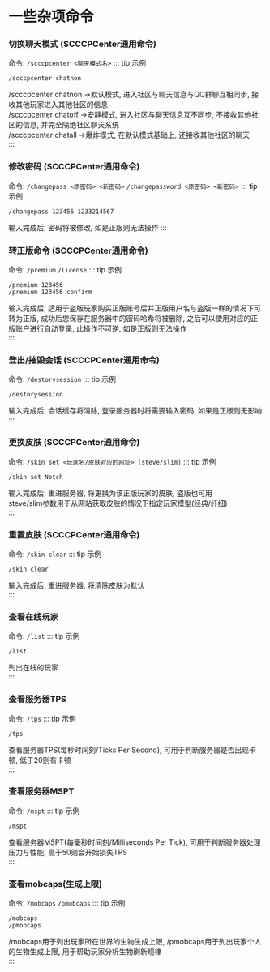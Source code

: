 # 一些杂项命令
### 切换聊天模式 (SCCCPCenter通用命令)
命令: `/scccpcenter <聊天模式名>`
::: tip 示例
```
/scccpcenter chatnon
```
/scccpcenter chatnon ->默认模式, 进入社区与聊天信息与QQ群聊互相同步, 接收其他玩家进入其他社区的信息  
/scccpcenter chatoff ->安静模式, 进入社区与聊天信息互不同步, 不接收其他社区的信息, 并完全隔绝社区聊天系统  
/scccpcenter chatall ->爆炸模式, 在默认模式基础上, 还接收其他社区的聊天  
:::  
### 修改密码 (SCCCPCenter通用命令)
命令: `/changepass <原密码> <新密码>` `/changepassword <原密码> <新密码>` 
::: tip 示例
```
/changepass 123456 1233214567
```
输入完成后, 密码将被修改, 如是正版则无法操作
:::  
### 转正版命令 (SCCCPCenter通用命令)
命令: `/premium` `/license` 
::: tip 示例
```
/premium 123456
/premium 123456 confirm
```
输入完成后, 适用于盗版玩家购买正版账号后并正版用户名与盗版一样的情况下可转为正版, 成功后您保存在服务器中的密码哈希将被删除, 之后可以使用对应的正版账户进行自动登录, 此操作不可逆, 如是正版则无法操作  
:::  
### 登出/摧毁会话 (SCCCPCenter通用命令)
命令: `/destorysession` 
::: tip 示例
```
/destorysession
```
输入完成后, 会话缓存将清除, 登录服务器时将需要输入密码, 如果是正版则无影响  
:::  
### 更换皮肤 (SCCCPCenter通用命令)
命令: `/skin set <玩家名/皮肤对应的网址> [steve/slim]`
::: tip 示例
```
/skin set Notch
```
输入完成后, 重进服务器, 将更换为该正版玩家的皮肤, 盗版也可用  
steve/slim参数用于从网站获取皮肤的情况下指定玩家模型(经典/纤细)  
:::  
### 重置皮肤 (SCCCPCenter通用命令)
命令: `/skin clear`
::: tip 示例
```
/skin clear
```
输入完成后, 重进服务器, 将清除皮肤为默认  
:::  
### 查看在线玩家
命令: `/list` 
::: tip 示例
```
/list
```
列出在线的玩家  
:::  
### 查看服务器TPS
命令: `/tps` 
::: tip 示例
```
/tps
```
查看服务器TPS(每秒时间刻/Ticks Per Second), 可用于判断服务器是否出现卡顿, 低于20则有卡顿  
:::  
### 查看服务器MSPT
命令: `/mspt` 
::: tip 示例
```
/mspt
```
查看服务器MSPT(每毫秒时间刻/Milliseconds Per Tick), 可用于判断服务器处理压力与性能, 高于50则会开始损失TPS  
:::  
### 查看mobcaps(生成上限)
命令: `/mobcaps` `/pmobcaps` 
::: tip 示例
```
/mobcaps
/pmobcaps
```
/mobcaps用于列出玩家所在世界的生物生成上限, /pmobcaps用于列出玩家个人的生物生成上限, 用于帮助玩家分析生物刷新规律  
:::  
